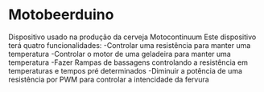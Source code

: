 # Motobeerduino
Dispositivo usado na produção da cerveja Motocontinuum
Este dispositivo terá quatro funcionalidades:
-Controlar uma resistência para manter uma temperatura
-Controlar o motor de uma geladeira para manter uma temperatura
-Fazer Rampas de bassagens controlando a resistência em temperaturas e tempos pré determinados
-Diminuir a potência de uma resistência por PWM para controlar a intencidade da fervura
